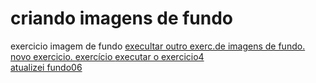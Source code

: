 # criando imagens de fundo
exercicio imagem de fundo
 <a href="C:\Users\vania\OneDrive\Documentos\estudos\img fundo\criando-imagens-de-fundo">execultar outro exerc.de imagens de fundo.
 <a href="C:\Users\vania\OneDrive\Documentos\estudos\img fundo\exercicio"> novo exercicio.
 <a href="C:\Users\vania\OneDrive\Documentos\estudos\img fundo\criando-imagens-de-fundo">exercício
 <a href="https://givaniarp43aprendis.github.io/criando-imagens-de-fundo/fundo04.html">executar o exercicio4
 <br>
 <a href="https://givaniarp43aprendis.github.io/criando-imagens-de-fundo/fundo06.html">atualizei fundo06